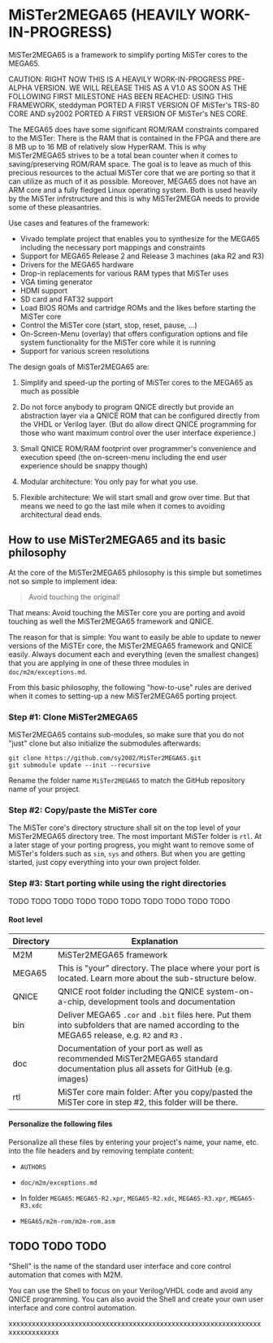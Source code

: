 MiSTer2MEGA65 (HEAVILY WORK-IN-PROGRESS)
========================================

MiSTer2MEGA65 is a framework to simplify porting MiSTer cores to the MEGA65.

CAUTION: RIGHT NOW THIS IS A HEAVILY WORK-IN-PROGRESS PRE-ALPHA VERSION.
WE WILL RELEASE THIS AS A V1.0 AS SOON AS THE FOLLOWING FIRST MILESTONE HAS
BEEN REACHED: USING THIS FRAMEWORK, steddyman PORTED A FIRST VERSION OF
MiSTer's TRS-80 CORE AND sy2002 PORTED A FIRST VERSION OF MiSTer's NES CORE.

The MEGA65 does have some significant ROM/RAM constraints compared to the
MiSTer: There is the RAM that is contained in the FPGA and there are 8 MB up
to 16 MB of relatively slow HyperRAM. This is why MiSTer2MEGA65 strives to
be a total bean counter when it comes to saving/preserving ROM/RAM space.
The goal is to leave as much of this precious resources to the actual
MiSTer core that we are porting so that it can utilize as much of it
as possible. Moreover, MEGA65 does not have an ARM core and a fully
fledged Linux operating system. Both is used heavily by the MiSTer
infrstructure and this is why MiSTer2MEGA needs to provide some of these
pleasantries.

Use cases and features of the framework:

* Vivado template project that enables you to synthesize for the MEGA65
  including the necessary port mappings and constraints
* Support for MEGA65 Release 2 and Release 3 machines (aka R2 and R3)
* Drivers for the MEGA65 hardware
* Drop-in replacements for various RAM types that MiSTer uses
* VGA timing generator
* HDMI support
* SD card and FAT32 support
* Load BIOS ROMs and cartridge ROMs and the likes before starting
  the MiSTer core
* Control the MiSTer core (start, stop, reset, pause, ...)
* On-Screen-Menu (overlay) that offers configuration options and
  file system functionality for the MiSTer core while it is running
* Support for various screen resolutions

The design goals of MiSTer2MEGA65 are:

1. Simplify and speed-up the porting of MiSTer cores to the MEGA65
   as much as possible

2. Do not force anybody to program QNICE directly but provide an abstraction
   layer via a QNICE ROM that can be configured directly from the VHDL or
   Verilog layer. (But do allow direct QNICE programming for those who
   want maximum control over the user interface experience.)

3. Small QNICE ROM/RAM footprint over programmer's convenience and
   execution speed (the on-screen-menu including the end user experience
   should be snappy though)
   
4. Modular architecture: You only pay for what you use.

5. Flexible architecture: We will start small and grow over time. But that
   means we need to go the last mile when it comes to avoiding architectural
   dead ends.
   
How to use MiSTer2MEGA65 and its basic philosophy
-------------------------------------------------

At the core of the MiSTer2MEGA65 philosophy is this simple but sometimes not
so simple to implement idea:

> Avoid touching the original!

That means: Avoid touching the MiSTer core you are porting and avoid touching
as well the MiSTer2MEGA65 framework and QNICE.

The reason for that is simple: You want to easily be able to update to newer
versions of the MiSTEr core, the MiSTer2MEGA65 framework and QNICE easily.
Always document each and everything (even the smallest changes) that you
are applying in one of these three modules in `doc/m2m/exceptions.md`.

From this basic philosophy, the following "how-to-use" rules are derived when
it comes to setting-up a new MiSTer2MEGA65 porting project.

### Step #1: Clone MiSTer2MEGA65

MiSTer2MEGA65 contains sub-modules, so make sure that you do not "just" clone
but also initialize the submodules afterwards:

```
git clone https://github.com/sy2002/MiSTer2MEGA65.git
git submodule update --init --recursive
```

Rename the folder name `MiSTer2MEGA65` to match the GitHub repository name
of your project.

### Step #2: Copy/paste the MiSTer core

The MiSTer core's directory structure shall sit on the top level of your
MiSTer2MEGA65 directory tree. The most important MiSTer folder is `rtl`. At
a later stage of your porting progress, you might want to remove some of
MiSTer's folders such as `sim`, `sys` and others. But when you are getting
started, just copy everything into your own project folder.

### Step #3: Start porting while using the right directories

TODO TODO TODO TODO TODO
TODO TODO TODO TODO TODO

#### Root level

| Directory     | Explanation                                                                                                                               |
|---------------|-------------------------------------------------------------------------------------------------------------------------------------------|
| M2M           | MiSTer2MEGA65 framework                                                                                                                   |
| MEGA65        | This is "your" directory. The place where your port is located. Learn more about the sub-structure below.                                 |
| QNICE         | QNICE root folder including the QNICE system-on-a-chip, development tools and documentation                                               |
| bin           | Deliver MEGA65 `.cor` and `.bit` files here. Put them into subfolders that are named according to the MEGA65 release, e.g. `R2` and `R3` .|
| doc           | Documentation of your port as well as recommended MiSTer2MEGA65 standard documentation plus all assets for GitHub (e.g. images)           |
| rtl           | MiSTer core main folder: After you copy/pasted the MiSTer core in step #2, this folder will be there.                  

#### Personalize the following files

Personalize all these files by entering your project's name, your name, etc.
into the file headers and by removing template content:

* `AUTHORS`

* `doc/m2m/exceptions.md`

* In folder `MEGA65`: `MEGA65-R2.xpr`, `MEGA65-R2.xdc`,
  `MEGA65-R3.xpr`, `MEGA65-R3.xdc`

* `MEGA65/m2m-rom/m2m-rom.asm`

TODO TODO TODO
--------------

"Shell" is the name of the standard user interface and core control automation
that comes with M2M.

You can use the Shell to focus on your Verilog/VHDL code and avoid any QNICE
programming. You can also avoid the Shell and create your own user interface
and core control automation.

xxxxxxxxxxxxxxxxxxxxxxxxxxxxxxxxxxxxxxxxxxxxxxxxxxxxxxxxxxxxxxxxxxxxxxxxxxxxxx
